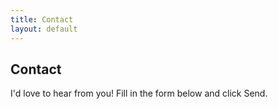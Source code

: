 ```yaml
---
title: Contact
layout: default
---
```


## Contact

I'd love to hear from you! Fill in the form below and click Send.

<html>

<style>

.zf_lB_Dimmer_379622{ 
    position: fixed;
    top: 0px;
    left: 0px;
    right: 0px;
    bottom: 0px;
    background: rgb(0, 0, 0);
    opacity: 0.8;
    z-index: 10000000;
}

.zf_lB_Container_379622{
	position: fixed;
	background-color: white;
	margin: 0;
	margin-right: 0px;
	padding: 0;
	height: 999px;
	width:  70%;
	top: 50%;
	left: 50%;
	margin-right: -50%;
	transform: translate(-50%, -50%);
	border: 7px solid none;
	max-height: calc(100% - 60px);
	z-index: 999999;
}

p{
margin-bottom: 10px;
}

.zf_lB_Wrapper_379622{
	position: fixed;
    top: 50%;
    left: 50%;
    margin-left: 0;
    margin-top: -180px;
    z-index: 10000001;
}

.zf_main_id_379622{
	height: calc(100% - 0px);
	display: flex;
	overflow-y: auto;
	overflow-x: hidden;
}

.zf_lb_closeform_379622 {
    position: absolute;
    right: -20px;
    background: #2f2e2e;
    padding: 0;
    border-radius: 50%;
    width: 34px;
    height: 34px;
    top: -15px;
    cursor: pointer;
    border: 2px solid #d9d9d9;
}
.zf_lb_closeform_379622:before, .zf_lb_closeform_379622:after {
    position: absolute;
    left: 16px;
    content: ' ';
    height: 19px;
    width: 2px;
    top: 7px;
    background-color: #f7f7f7;
}

.zf_lb_closeform_379622:before {
  transform: rotate(45deg);
}
.zf_lb_closeform_379622:after {
  transform: rotate(-45deg);
} 



@media screen and (min-device-width: 10px) and (max-device-width: 380px) {  
   .zf_lB_Container_379622 {
  width: 270px !important;
} 
}

@media screen and (min-device-width: 360px) and (max-device-width: 480px) {  
   .zf_lB_Container_379622 {
  width: 300px !important;
} 
}

@media screen and (min-device-width: 440px) and (max-device-width: 500px) {  
   .zf_lB_Container_379622 {
  width: 380px !important;
} 
}

@media only screen  and (min-width:500px) and (max-width:600px)  {  
 	.zf_lB_Container_379622 {
	width: 450px;
 }
}

@media only screen  and (min-width:601px) and (max-width:700px)  {  
 	.zf_lB_Container_379622 {
	width: 540px;
 }
}

@media only screen  and (min-width:700px) and (max-width:800px)  { 
.zf_lB_Container_379622 {
	width: 650px;
 }
}

@media screen and (min-device-width: 801px) and (max-device-width: 1268px) {  
   .zf_lB_Container_379622 {
  width: 750px !important;
} 
}

</style>      


<button id="zf_button_379622" style="display: none;">Form</button>



<script type="text/javascript">(function() {
	try{

			if( document.readyState == "complete" ){ 
				onloadActions_379622();
			}  else {
			  	window.addEventListener('load', function (){
			  		onloadActions_379622();
			  	}, false);
			}

			function onloadActions_379622(){
				constructDiv_379622();
				showZForm_379622();
			}

			function constructDiv_379622(){
				var iframeDiv = document.createElement("div");
				iframeDiv.setAttribute('id','xVMFuMq6jKdGjGWaRfzHZsHrcjCJT5ybJLgF1iYv3NQ_379622');
				iframeDiv.setAttribute('class','zf_main_id_379622');

				var closeFormDiv = document.createElement("div");
				closeFormDiv.setAttribute('id','deleteform_379622');
				closeFormDiv.setAttribute('class','zf_lb_closeform_379622');
				

				var containerDiv = document.createElement("div");
				containerDiv.setAttribute('id','containerDiv_379622');
				containerDiv.setAttribute('class','zf_lB_Container_379622 ');
				containerDiv.appendChild(iframeDiv);
				containerDiv.appendChild(closeFormDiv);
				
				var wrapperDiv = document.createElement("div");
				wrapperDiv.setAttribute('class','zf_lB_Wrapper_379622');
				wrapperDiv.appendChild(containerDiv);


				var dimmerDiv = document.createElement("div");
				dimmerDiv.setAttribute('class','zf_lB_Dimmer_379622');
				dimmerDiv.setAttribute('elname','popup_box');

				var mainDiv = document.createElement("div");
				mainDiv.setAttribute('id','formsLightBox_379622');
				mainDiv.style.display = "none";
				mainDiv.appendChild(wrapperDiv);
				mainDiv.appendChild(dimmerDiv);

				document.body.appendChild(mainDiv);

			}

			function showZForm_379622(){
				var iframe = document.getElementById("xVMFuMq6jKdGjGWaRfzHZsHrcjCJT5ybJLgF1iYv3NQ_379622").getElementsByTagName("iframe")[0];
				if(iframe == undefined ||iframe.length == 0){
					loadZForm_379622();
					
				} 
				document.getElementById("formsLightBox_379622").style.display = "block"; 
				document.body.style.overflow = "hidden";
			}

			function loadZForm_379622() {
				var iframe = document.getElementById("xVMFuMq6jKdGjGWaRfzHZsHrcjCJT5ybJLgF1iYv3NQ_379622").getElementsByTagName("iframe")[0];
				if(iframe == undefined ||iframe.length == 0){
					var f = document.createElement("iframe");
					f.src = getsrcurlZForm_379622('https://forms.zohopublic.in/antleoconsulting/form/Contact/formperma/xVMFuMq6jKdGjGWaRfzHZsHrcjCJT5ybJLgF1iYv3NQ?zf_rszfm=1');
				    
					f.style.border="none";
					f.style.minWidth="100%";
					f.style.overflow="hidden";
					var d = document.getElementById("xVMFuMq6jKdGjGWaRfzHZsHrcjCJT5ybJLgF1iYv3NQ_379622");
					d.appendChild(f);

					var deleteForm = document.getElementById("deleteform_379622");
					deleteForm.onclick = function deleteZForm_379622() {
						var divCont = document.getElementById("formsLightBox_379622");
						divCont.style.display="none";
						document.body.style.overflow = "";

						var iframe = document.getElementById("xVMFuMq6jKdGjGWaRfzHZsHrcjCJT5ybJLgF1iYv3NQ_379622").getElementsByTagName("iframe")[0];
						iframe.remove();
					}

					

					window.addEventListener('message', function (){
						var evntData = event.data;
						if( evntData && evntData.constructor == String ){
							var zf_ifrm_data = evntData.split("|");
							if ( zf_ifrm_data.length == 2 ) {
								var zf_perma = zf_ifrm_data[0];
								var zf_ifrm_ht_nw = ( parseInt(zf_ifrm_data[1], 10) + 15 ) + "px";
								var iframe = document.getElementById("xVMFuMq6jKdGjGWaRfzHZsHrcjCJT5ybJLgF1iYv3NQ_379622").getElementsByTagName("iframe")[0];
								if ( (iframe.src).indexOf('formperma') > 0 && (iframe.src).indexOf(zf_perma) > 0 ) {
									var prevIframeHeight = iframe.style.height;
									if ( prevIframeHeight != zf_ifrm_ht_nw ) {
									iframe.style.minHeight = zf_ifrm_ht_nw;
										var containerDiv = document.getElementById("containerDiv_379622");
										containerDiv.style.height=zf_ifrm_ht_nw;
									}
								}
							}
						}

					}, false);
				}
			}

			

			function getsrcurlZForm_379622(zf_src) {
				try {
					
					if ( typeof ZFAdvLead !== "undefined" && typeof zfutm_zfAdvLead !== "undefined" ) {
						for( var prmIdx = 0 ; prmIdx < ZFAdvLead.utmPNameArr.length ; prmIdx ++ ) {
				        	var utmPm = ZFAdvLead.utmPNameArr[ prmIdx ];
				        	var utmVal = zfutm_zfAdvLead.zfautm_gC_enc( ZFAdvLead.utmPNameArr[ prmIdx ] );
					        if ( typeof utmVal !== "undefined" ) {
					          if ( utmVal != "" ){
					            if(zf_src.indexOf('?') > 0){
					              zf_src = zf_src+'&'+utmPm+'='+utmVal;//No I18N
					            }else{
					              zf_src = zf_src+'?'+utmPm+'='+utmVal;//No I18N
					            }
					          }
					        }
				      	}
					}

					if ( typeof ZFLead !== "undefined" && typeof zfutm_zfLead !== "undefined" ) {
						for( var prmIdx = 0 ; prmIdx < ZFLead.utmPNameArr.length ; prmIdx ++ ) {
				        	var utmPm = ZFLead.utmPNameArr[ prmIdx ];
				        	var utmVal = zfutm_zfLead.zfutm_gC_enc( ZFLead.utmPNameArr[ prmIdx ] );
					        if ( typeof utmVal !== "undefined" ) {
					          if ( utmVal != "" ){
					            if(zf_src.indexOf('?') > 0){
					              zf_src = zf_src+'&'+utmPm+'='+utmVal;//No I18N
					            }else{
					              zf_src = zf_src+'?'+utmPm+'='+utmVal;//No I18N
					            }
					          }
					        }
				      	}
					}
				}catch(e){}
				return zf_src;
			}
			
			
	}catch(e){}
})();
</script>		

</html>